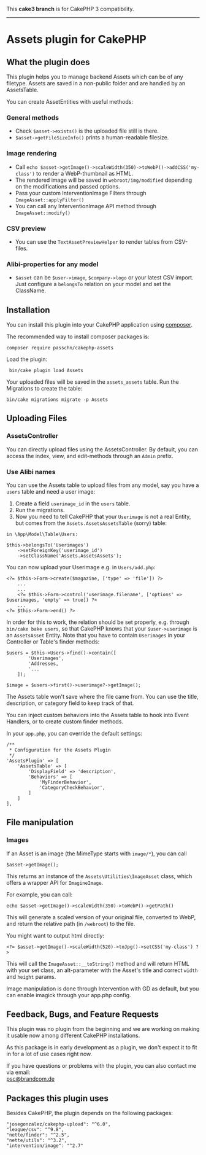 This **cake3 branch** is for CakePHP 3 compatibility. 

---

# Assets plugin for CakePHP

## What the plugin does

This plugin helps you to manage backend Assets which can be of any filetype. Assets are 
saved in a non-public folder and are handled by an AssetsTable. 

You can create AssetEntities with useful methods:

### General methods

* Check `$asset->exists()` is the uploaded file still is there.
* `$asset->getFileSizeInfo()` prints a human-readable filesize.

### Image rendering 

* Call `echo $asset->getImage()->scaleWidth(350)->toWebP()->addCSS('my-class')` to render a WebP-thumbnail as HTML. 
* The rendered image will be saved in `webroot/img/modified` depending on the modifications and passed options. 
* Pass your custom InterventionImage Filters through `ImageAsset::applyFilter()`
* You can call any InterventionImage API method through `ImageAsset::modify()`

### CSV preview 

* You can use the `TextAssetPreviewHelper` to render tables from CSV-files. 

### Alibi-properties for any model

* `$asset` can be `$user->image`, `$company->logo` or your latest CSV import. Just configure a `belongsTo` relation on your model and set the ClassName.

## Installation

You can install this plugin into your CakePHP application using [composer](https://getcomposer.org).

The recommended way to install composer packages is:

```
composer require passchn/cakephp-assets
```

Load the plugin: 
```
 bin/cake plugin load Assets
```

Your uploaded files will be saved in the `assets_assets` table. Run the Migrations
to create the table: 
```
bin/cake migrations migrate -p Assets
```

## Uploading Files

### AssetsController

You can directly upload files using the AssetsController. By default, you can access
the index, view, and edit-methods through an `Admin` prefix. 

### Use Alibi names 

You can use the Assets table to upload files from any model, say you have a `users` table
and need a user image:
1. Create a field `userimage_id` in the `users` table.
2. Run the migrations. 
3. Now you need to tell CakePHP that your `Userimage` is not a real Entity, but comes from the `Assets.AssetsAssetsTable` (sorry) table: 

```
in \App\Model\Table\Users: 

$this->belongsTo('Userimages')
    ->setForeignKey('userimage_id')
    ->setClassName('Assets.AssetsAssets');
```

You can now upload your Userimage e.g. in `Users/add.php`: 
```
<?= $this->Form->create($magazine, ['type' => 'file']) ?>
    ...
    ...
    <?= $this->Form->control('userimage.filename', ['options' => $userimages, 'empty' => true]) ?>
    ...
<?= $this->Form->end() ?>
```

In order for this to work, the relation should be set properly, e.g. through `bin/cake bake users`, so that 
CakePHP knows that your `$user->userimage` is an `AssetsAsset` Entity. Note that you have to contain
`Userimages` in your Controller or Table's finder methods: 

```
$users = $this->Users->find()->contain([
        'Userimages',
        'Addresses,
        '...
    ]);
    
$image = $users->first()->userimage?->getImage();
```

The Assets table won't save where the file came from. You can use the title, description, or category field to keep track of that. 

You can inject custom behaviors into the Assets table to hook into Event Handlers, or to create custom finder methods. 

In your `app.php`, you can override the default settings: 
```
/**
 * Configuration for the Assets Plugin
 */
'AssetsPlugin' => [
    'AssetsTable' => [
        'DisplayField' => 'description', 
        'Behaviors' => [
            'MyFinderBehavior',
            'CategoryCheckBehavior',
        ]
    ]
],
```

## File manipulation 

### Images 

If an Asset is an image (the MimeType starts with `image/*`), you can call 
```
$asset->getImage(); 
```

This returns an instance of the `Assets\Utilities\ImageAsset` class, which offers a wrapper API for `ImagineImage`. 

For example, you can call: 
```
echo $asset->getImage()->scaleWidth(350)->toWebP()->getPath()
```

This will generate a scaled version of your original file, converted to WebP, and return the relative path (in `/webroot`) to the file. 

You might want to output html directly: 

```
<?= $asset->getImage()->scaleWidth(520)->toJpg()->setCSS('my-class') ?>
```

This will call the `ImageAsset::__toString()` method and will return HTML with your set class,
an alt-parameter with the Asset's title and correct `width` and `height` params. 

Image manipulation is done through Intervention with GD as default, but you can enable imagick through your app.php config. 

## Feedback, Bugs, and Feature Requests

This plugin was no plugin from the beginning and we are working on making it usable now among different CakePHP installations. 

As this package is in early development as a plugin, we don't expect it to fit in for a lot of use cases right now.  

If you have questions or problems with the plugin, you can also contact me via email:  
[psc@brandcom.de](mailto:psc@brandcom.de) 

## Packages this plugin uses

Besides CakePHP, the plugin depends on the following packages: 
```
"josegonzalez/cakephp-upload": "^6.0",
"league/csv": "^9.8",
"nette/finder": "^2.5",
"nette/utils": "^3.2",
"intervention/image": "^2.7"
```

